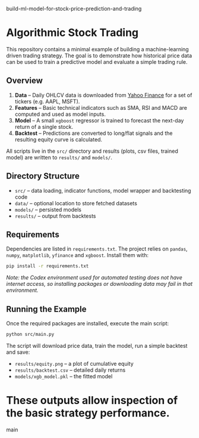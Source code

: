 build-ml-model-for-stock-price-prediction-and-trading
# Algorithmic Stock Trading

This repository contains a minimal example of building a machine-learning driven trading strategy. The goal is to demonstrate how historical price data can be used to train a predictive model and evaluate a simple trading rule.

## Overview
1. **Data** – Daily OHLCV data is downloaded from [Yahoo Finance](https://finance.yahoo.com) for a set of tickers (e.g. AAPL, MSFT).
2. **Features** – Basic technical indicators such as SMA, RSI and MACD are computed and used as model inputs.
3. **Model** – A small `xgboost` regressor is trained to forecast the next-day return of a single stock.
4. **Backtest** – Predictions are converted to long/flat signals and the resulting equity curve is calculated.

All scripts live in the `src/` directory and results (plots, csv files, trained model) are written to `results/` and `models/`.

## Directory Structure
- `src/` – data loading, indicator functions, model wrapper and backtesting code
- `data/` – optional location to store fetched datasets
- `models/` – persisted models
- `results/` – output from backtests

## Requirements
Dependencies are listed in `requirements.txt`. The project relies on `pandas`, `numpy`, `matplotlib`, `yfinance` and `xgboost`. Install them with:

```bash
pip install -r requirements.txt
```

*Note: the Codex environment used for automated testing does not have internet access, so installing packages or downloading data may fail in that environment.*

## Running the Example
Once the required packages are installed, execute the main script:

```bash
python src/main.py
```

The script will download price data, train the model, run a simple backtest and save:

- `results/equity.png` – a plot of cumulative equity
- `results/backtest.csv` – detailed daily returns
- `models/xgb_model.pkl` – the fitted model

These outputs allow inspection of the basic strategy performance.
=======
main

